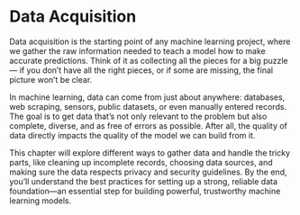 # Data Acquisition

Data acquisition is the starting point of any machine learning project, where we gather the raw information needed to teach a model how to make accurate predictions. Think of it as collecting all the pieces for a big puzzle — if you don’t have all the right pieces, or if some are missing, the final picture won’t be clear.

In machine learning, data can come from just about anywhere: databases, web scraping, sensors, public datasets, or even manually entered records. The goal is to get data that’s not only relevant to the problem but also complete, diverse, and as free of errors as possible. After all, the quality of data directly impacts the quality of the model we can build from it.

This chapter will explore different ways to gather data and handle the tricky parts, like cleaning up incomplete records, choosing data sources, and making sure the data respects privacy and security guidelines. By the end, you’ll understand the best practices for setting up a strong, reliable data foundation—an essential step for building powerful, trustworthy machine learning models.
